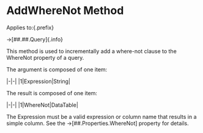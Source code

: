 # AddWhereNot Method

Applies to:{.prefix}

→[##.##.Query]{.info}

This method is used to incrementally add a where-not clause to the WhereNot property of a query.

The argument is composed of one item:

|-|-|
|1|Expression|String|

The result is composed of one item:

|-|-|
|1|WhereNot|DataTable|

The Expression must be a valid expression or column name that results in a simple column. See the
→[##.Properties.WhereNot] property for details.

